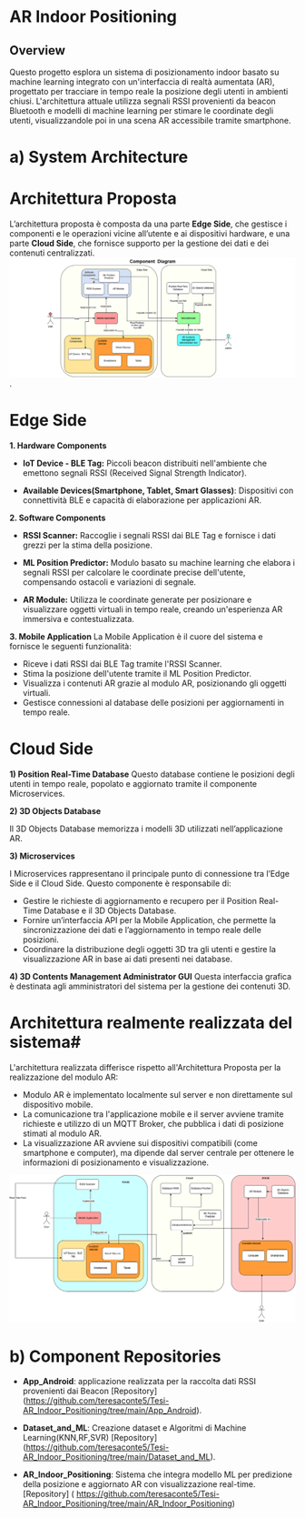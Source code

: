 # AR Indoor Positioning
## Overview
Questo progetto esplora un sistema di posizionamento indoor basato su machine learning integrato con un'interfaccia di realtà aumentata (AR), progettato per tracciare in tempo reale la posizione degli
utenti in ambienti chiusi. L'architettura attuale utilizza segnali RSSI provenienti da beacon Bluetooth e modelli di machine learning per stimare le coordinate degli utenti, visualizzandole poi in una 
scena AR accessibile tramite smartphone.

# a) System Architecture
# Architettura Proposta
L’architettura proposta è composta da una parte **Edge Side**, che gestisce i componenti e le operazioni vicine all’utente e ai dispositivi hardware, e una parte **Cloud Side**, che fornisce supporto per 
la gestione dei dati e dei contenuti centralizzati.
![architettura](https://github.com/teresaconte5/Tesi-AR_Indoor_Positioning/blob/main/images/Architettura_proposta.png).
# Edge Side #

**1. Hardware Components**

- **IoT Device - BLE Tag:**  Piccoli beacon distribuiti nell'ambiente che emettono segnali RSSI (Received Signal Strength Indicator).

- **Available Devices(Smartphone, Tablet, Smart Glasses)**: Dispositivi con connettività BLE e capacità di elaborazione per applicazioni AR.

**2. Software Components**

- **RSSI Scanner:** Raccoglie i segnali RSSI dai BLE Tag e fornisce i dati grezzi per la stima della posizione.

- **ML Position Predictor:** Modulo basato su machine learning che elabora i segnali RSSI per calcolare le coordinate precise dell'utente, compensando ostacoli e variazioni di segnale.

- **AR Module:** Utilizza le coordinate generate per posizionare e visualizzare oggetti virtuali in tempo reale, creando un'esperienza AR immersiva e contestualizzata.

**3. Mobile Application**
La Mobile Application è il cuore del sistema e fornisce le seguenti funzionalità:

- Riceve i dati RSSI dai BLE Tag tramite l'RSSI Scanner.
- Stima la posizione dell'utente tramite il ML Position Predictor.
- Visualizza i contenuti AR grazie al modulo AR, posizionando gli oggetti virtuali.
- Gestisce connessioni al database delle posizioni per aggiornamenti in tempo reale.
  
# Cloud Side #
**1) Position Real-Time Database**
Questo database contiene le posizioni degli utenti in tempo reale, popolato e aggiornato tramite il componente Microservices.

**2) 3D Objects Database**

Il 3D Objects Database memorizza i modelli 3D utilizzati nell’applicazione AR.

**3) Microservices**

I Microservices rappresentano il principale punto di connessione tra l’Edge Side e il Cloud Side. Questo componente è responsabile di:
- Gestire le richieste di aggiornamento e recupero per il Position Real-Time Database e il 3D Objects Database.
- Fornire un’interfaccia API per la Mobile Application, che permette la sincronizzazione dei dati e l’aggiornamento in tempo reale delle posizioni.
- Coordinare la distribuzione degli oggetti 3D tra gli utenti e gestire la visualizzazione AR in base ai dati presenti nei database.

**4) 3D Contents Management Administrator GUI**
Questa interfaccia grafica è destinata agli amministratori del sistema per la gestione dei contenuti 3D.

# Architettura realmente realizzata del sistema#

L'architettura realizzata differisce rispetto all'Architettura Proposta per la realizzazione del modulo AR:
- Modulo AR è  implementato localmente sul server e non direttamente sul dispositivo mobile.
- La comunicazione tra l'applicazione mobile e il server avviene tramite richieste e utilizzo di un MQTT Broker, che pubblica i dati di posizione stimati al modulo AR.
- La visualizzazione AR avviene sui dispositivi compatibili (come smartphone e computer), ma dipende dal server centrale per ottenere le informazioni di posizionamento e visualizzazione.

![architettura](https://github.com/teresaconte5/Tesi-AR_Indoor_Positioning/blob/main/images/Architettura_Realizzata.png)

# b) Component Repositories
- **App_Android**: applicazione realizzata per la raccolta dati RSSI provenienti dai Beacon [Repository] (https://github.com/teresaconte5/Tesi-AR_Indoor_Positioning/tree/main/App_Android).

- **Dataset_and_ML**: Creazione dataset e Algoritmi di Machine Learning(KNN,RF,SVR) [Repository] (https://github.com/teresaconte5/Tesi-AR_Indoor_Positioning/tree/main/Dataset_and_ML).

- **AR_Indoor_Positioning**: Sistema che integra modello ML per predizione della posizione e aggiornato AR con visualizzazione real-time. [Repository] ( https://github.com/teresaconte5/Tesi-AR_Indoor_Positioning/tree/main/AR_Indoor_Positioning)

